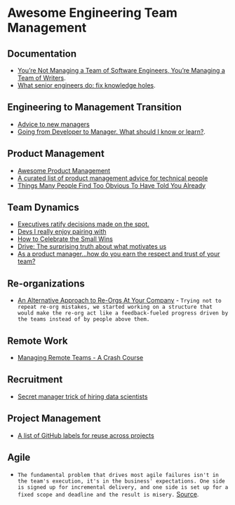 # Awesome Engineering Team Management


## Documentation

* [You’re Not Managing a Team of Software Engineers, You’re Managing a Team of Writers](https://medium.com/coaching-notes/youre-not-managing-a-team-of-software-engineers-you-re-managing-a-team-of-writers-b263d3a10cc7).
* [What senior engineers do: fix knowledge holes](http://www.mooreds.com/wordpress/archives/3232).

## Engineering to Management Transition

* [Advice to new managers](https://twitter.com/farbodsaraf/status/967493247525322753)
* [Going from Developer to Manager. What should I know or learn?](https://news.ycombinator.com/item?id=18823616).

## Product Management

* [Awesome Product Management](https://github.com/dend/awesome-product-management)
* [A curated list of product management advice for technical people](https://github.com/tron1991/open-product-management)
* [Things Many People Find Too Obvious To Have Told You Already](https://twitter.com/patio11/status/936615043126370306)

## Team Dynamics

* [Executives ratify decisions made on the spot.](https://twitter.com/kdeldycke/status/1088001688722644992)
* [Devs I really enjoy pairing with](https://twitter.com/ScribblingOn/status/1002598672444448768)
* [How to Celebrate the Small Wins](https://medium.dave-bailey.com/how-to-celebrate-the-small-wins-4a03004a1816)
* [Drive: The surprising truth about what motivates us](https://www.youtube.com/watch?v=u6XAPnuFjJc)
* [As a product manager...how do you earn the respect and trust of your team?](https://twitter.com/johncutlefish/status/1124938723093766144)

## Re-organizations

* [An Alternative Approach to Re-Orgs At Your Company](https://caseyaccidental.com/alternative-approach-re-orgs/) - `Trying not to repeat re-org mistakes, we started working on a structure that would make the re-org act like a feedback-fueled progress driven by the teams instead of by people above them.`

## Remote Work

* [Managing Remote Teams - A Crash Course](http://klinger.io/post/180989912140/managing-remote-teams-a-crash-course)

## Recruitment

* [Secret manager trick of hiring data scientists](https://twitter.com/kdeldycke/status/1008383946831417344)

## Project Management

* [A list of GitHub labels for reuse across projects](https://twitter.com/abdonrd/status/991697736230633474)

## Agile

* `The fundamental problem that drives most agile failures isn't in the team's execution, it's in the business' expectations. One side is signed up for incremental delivery, and one side is set up for a fixed scope and deadline and the result is misery.` [Source](https://news.ycombinator.com/item?id=20326074).
